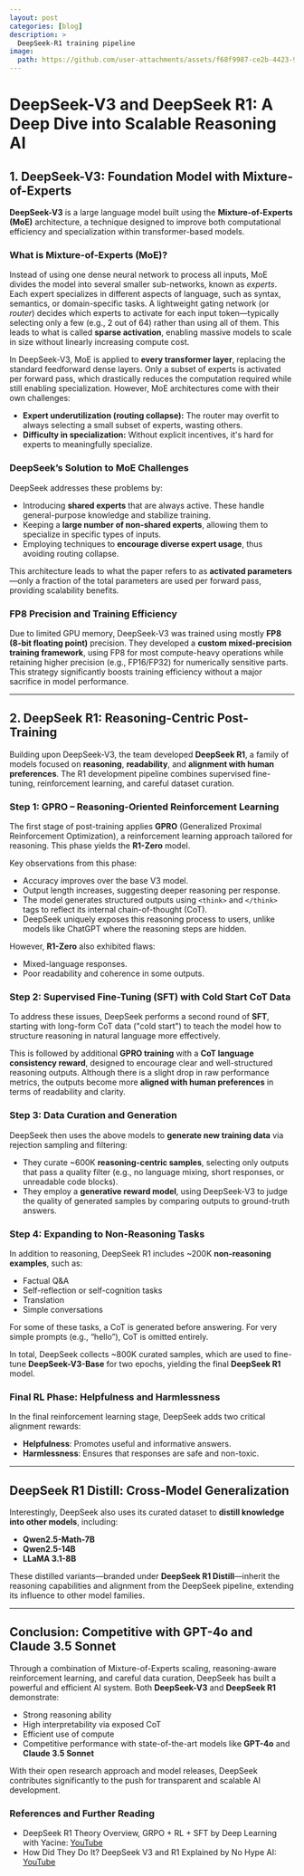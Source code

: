 ```yaml
---
layout: post
categories: [blog]
description: > 
  DeepSeek-R1 training pipeline
image: 
  path: https://github.com/user-attachments/assets/f68f9987-ce2b-4423-979f-8ceb88b3f07e
---
```


# DeepSeek-V3 and DeepSeek R1: A Deep Dive into Scalable Reasoning AI

## 1. DeepSeek-V3: Foundation Model with Mixture-of-Experts
**DeepSeek-V3** is a large language model built using the **Mixture-of-Experts (MoE)** architecture, a technique designed to improve both computational efficiency and specialization within transformer-based models.

### What is Mixture-of-Experts (MoE)?
Instead of using one dense neural network to process all inputs, MoE divides the model into several smaller sub-networks, known as *experts*. Each expert specializes in different aspects of language, such as syntax, semantics, or domain-specific tasks. A lightweight gating network (or *router*) decides which experts to activate for each input token—typically selecting only a few (e.g., 2 out of 64) rather than using all of them. This leads to what is called **sparse activation**, enabling massive models to scale in size without linearly increasing compute cost.

In DeepSeek-V3, MoE is applied to **every transformer layer**, replacing the standard feedforward dense layers. Only a subset of experts is activated per forward pass, which drastically reduces the computation required while still enabling specialization. However, MoE architectures come with their own challenges:

- **Expert underutilization (routing collapse):** The router may overfit to always selecting a small subset of experts, wasting others.
- **Difficulty in specialization:** Without explicit incentives, it's hard for experts to meaningfully specialize.

### DeepSeek’s Solution to MoE Challenges
DeepSeek addresses these problems by:

- Introducing **shared experts** that are always active. These handle general-purpose knowledge and stabilize training.
- Keeping a **large number of non-shared experts**, allowing them to specialize in specific types of inputs.
- Employing techniques to **encourage diverse expert usage**, thus avoiding routing collapse.

This architecture leads to what the paper refers to as **activated parameters**—only a fraction of the total parameters are used per forward pass, providing scalability benefits.

### FP8 Precision and Training Efficiency
Due to limited GPU memory, DeepSeek-V3 was trained using mostly **FP8 (8-bit floating point)** precision. They developed a **custom mixed-precision training framework**, using FP8 for most compute-heavy operations while retaining higher precision (e.g., FP16/FP32) for numerically sensitive parts. This strategy significantly boosts training efficiency without a major sacrifice in model performance.

---

## 2. DeepSeek R1: Reasoning-Centric Post-Training
Building upon DeepSeek-V3, the team developed **DeepSeek R1**, a family of models focused on **reasoning**, **readability**, and **alignment with human preferences**. The R1 development pipeline combines supervised fine-tuning, reinforcement learning, and careful dataset curation.

### Step 1: GPRO – Reasoning-Oriented Reinforcement Learning
The first stage of post-training applies **GPRO** (Generalized Proximal Reinforcement Optimization), a reinforcement learning approach tailored for reasoning. This phase yields the **R1-Zero** model.

Key observations from this phase:

- Accuracy improves over the base V3 model.
- Output length increases, suggesting deeper reasoning per response.
- The model generates structured outputs using `<think>` and `</think>` tags to reflect its internal chain-of-thought (CoT).
- DeepSeek uniquely exposes this reasoning process to users, unlike models like ChatGPT where the reasoning steps are hidden.

However, **R1-Zero** also exhibited flaws:

- Mixed-language responses.
- Poor readability and coherence in some outputs.

### Step 2: Supervised Fine-Tuning (SFT) with Cold Start CoT Data
To address these issues, DeepSeek performs a second round of **SFT**, starting with long-form CoT data ("cold start") to teach the model how to structure reasoning in natural language more effectively.

This is followed by additional **GPRO training** with a **CoT language consistency reward**, designed to encourage clear and well-structured reasoning outputs. Although there is a slight drop in raw performance metrics, the outputs become more **aligned with human preferences** in terms of readability and clarity.

### Step 3: Data Curation and Generation
DeepSeek then uses the above models to **generate new training data** via rejection sampling and filtering:

- They curate ~600K **reasoning-centric samples**, selecting only outputs that pass a quality filter (e.g., no language mixing, short responses, or unreadable code blocks).
- They employ a **generative reward model**, using DeepSeek-V3 to judge the quality of generated samples by comparing outputs to ground-truth answers.

### Step 4: Expanding to Non-Reasoning Tasks
In addition to reasoning, DeepSeek R1 includes ~200K **non-reasoning examples**, such as:

- Factual Q&A
- Self-reflection or self-cognition tasks
- Translation
- Simple conversations

For some of these tasks, a CoT is generated before answering. For very simple prompts (e.g., “hello”), CoT is omitted entirely.

In total, DeepSeek collects ~800K curated samples, which are used to fine-tune **DeepSeek-V3-Base** for two epochs, yielding the final **DeepSeek R1** model.

### Final RL Phase: Helpfulness and Harmlessness
In the final reinforcement learning stage, DeepSeek adds two critical alignment rewards:

- **Helpfulness**: Promotes useful and informative answers.
- **Harmlessness**: Ensures that responses are safe and non-toxic.

---

## DeepSeek R1 Distill: Cross-Model Generalization
Interestingly, DeepSeek also uses its curated dataset to **distill knowledge into other models**, including:

- **Qwen2.5-Math-7B**
- **Qwen2.5-14B**
- **LLaMA 3.1-8B**

These distilled variants—branded under **DeepSeek R1 Distill**—inherit the reasoning capabilities and alignment from the DeepSeek pipeline, extending its influence to other model families.

---

## Conclusion: Competitive with GPT-4o and Claude 3.5 Sonnet
Through a combination of Mixture-of-Experts scaling, reasoning-aware reinforcement learning, and careful data curation, DeepSeek has built a powerful and efficient AI system. Both **DeepSeek-V3** and **DeepSeek R1** demonstrate:

- Strong reasoning ability
- High interpretability via exposed CoT
- Efficient use of compute
- Competitive performance with state-of-the-art models like **GPT-4o** and **Claude 3.5 Sonnet**

With their open research approach and model releases, DeepSeek contributes significantly to the push for transparent and scalable AI development.

### References and Further Reading
- DeepSeek R1 Theory Overview, GRPO + RL + SFT by Deep Learning with Yacine: [YouTube](https://www.youtube.com/watch?v=QdEuh2UVbu0)
- How Did They Do It? DeepSeek V3 and R1 Explained by No Hype AI: [YouTube](https://www.youtube.com/watch?v=fTjPEE0fk-U)
